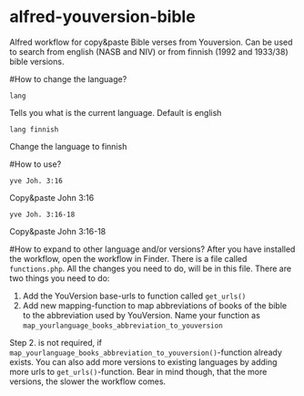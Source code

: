 # alfred-youversion-bible
Alfred workflow for copy&amp;paste Bible verses from Youversion. Can be used to search from english (NASB and NIV) or from finnish (1992 and 1933/38) bible versions.

#How to change the language?
```
lang
```
Tells you what is the current language. Default is english

```
lang finnish
```
Change the language to finnish

#How to use?
```
yve Joh. 3:16 
```
Copy&paste John 3:16

```
yve Joh. 3:16-18 
```
Copy&paste John 3:16-18

#How to expand to other language and/or versions?
After you have installed the workflow, open the workflow in Finder. There is a file called `functions.php`. All the changes you need to do, will be in this file. There are two things you need to do:

1. Add the YouVersion base-urls to function called `get_urls()`
2. Add new mapping-function to map abbreviations of books of the bible to the abbreviation used by YouVersion. Name your function as `map_yourlanguage_books_abbreviation_to_youversion`

Step 2. is not required, if `map_yourlanguage_books_abbreviation_to_youversion()`-function already exists. You can also add more versions to existing languages by adding more urls to `get_urls()`-function. Bear in mind though, that the more versions, the slower the workflow comes.
